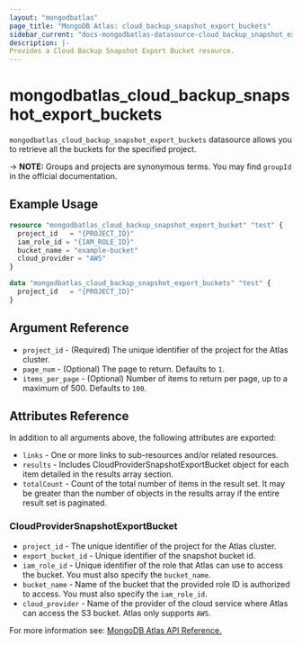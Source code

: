 ```yaml
---
layout: "mongodbatlas"
page_title: "MongoDB Atlas: cloud_backup_snapshot_export_buckets"
sidebar_current: "docs-mongodbatlas-datasource-cloud_backup_snapshot_export_buckets"
description: |-
Provides a Cloud Backup Snapshot Export Bucket resource.
---
```


# mongodbatlas_cloud_backup_snapshot_export_buckets
`mongodbatlas_cloud_backup_snapshot_export_buckets` datasource allows you to retrieve all the buckets for the specified project.


-> **NOTE:** Groups and projects are synonymous terms. You may find `groupId` in the official documentation.

## Example Usage

```terraform
resource "mongodbatlas_cloud_backup_snapshot_export_bucket" "test" {
  project_id   = "{PROJECT_ID}"
  iam_role_id = "{IAM_ROLE_ID}"
  bucket_name = "example-bucket"
  cloud_provider = "AWS"
}

data "mongodbatlas_cloud_backup_snapshot_export_buckets" "test" {
  project_id   = "{PROJECT_ID}"
}
```

## Argument Reference

* `project_id` - (Required) The unique identifier of the project for the Atlas cluster.
* `page_num` - (Optional)  	The page to return. Defaults to `1`.
* `items_per_page` - (Optional) Number of items to return per page, up to a maximum of 500. Defaults to `100`.


## Attributes Reference

In addition to all arguments above, the following attributes are exported:

* `links` - One or more links to sub-resources and/or related resources.
* `results` - Includes CloudProviderSnapshotExportBucket object for each item detailed in the results array section.
* `totalCount` - Count of the total number of items in the result set. It may be greater than the number of objects in the results array if the entire result set is paginated.


### CloudProviderSnapshotExportBucket
* `project_id` - The unique identifier of the project for the Atlas cluster.
* `export_bucket_id` -	Unique identifier of the snapshot bucket id.
* `iam_role_id` - Unique identifier of the role that Atlas can use to access the bucket. You must also specify the `bucket_name`.
* `bucket_name` - Name of the bucket that the provided role ID is authorized to access. You must also specify the `iam_role_id`.
* `cloud_provider` - Name of the provider of the cloud service where Atlas can access the S3 bucket. Atlas only supports `AWS`.


For more information see: [MongoDB Atlas API Reference.](https://docs.atlas.mongodb.com/reference/api/cloud-backup/export/create-one-export-bucket/)
